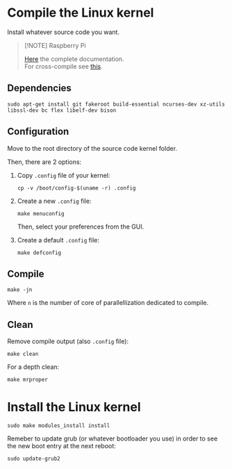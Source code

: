 # Compile the Linux kernel

Install whatever source code you want.

> [!NOTE] Raspberry Pi
>
> [Here](https://www.raspberrypi.com/documentation/computers/linux_kernel.html#natively-build-a-kernel) the complete documentation.
> \
> For cross-compile see [this](https://www.raspberrypi.com/documentation/computers/linux_kernel.html#cross-compile-the-kernel).

## Dependencies

```shell
sudo apt-get install git fakeroot build-essential ncurses-dev xz-utils libssl-dev bc flex libelf-dev bison
```

## Configuration

Move to the root directory of the source code kernel folder.

Then, there are 2 options:

1. Copy `.config` file of your kernel:
   ```shell
   cp -v /boot/config-$(uname -r) .config
   ```

2. Create a new `.config` file:
   ```shell
   make menuconfig
   ```
   Then, select your preferences from the GUI.

3. Create a default `.config` file:
   ```shell
   make defconfig
   ```

## Compile

```shell
make -jn
```

Where `n` is the number of core of parallellization dedicated to compile.

## Clean

Remove compile output (also `.config` file):

```shell
make clean
```

For a depth clean:

```shell
make mrproper
```

# Install the Linux kernel

```shell
sudo make modules_install install
```

Remeber to update grub (or whatever bootloader you use) in order to see the new boot entry at the next reboot:

```shell
sudo update-grub2
```
